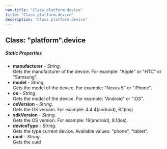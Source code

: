 ```yaml
---
nav-title: "Class platform.device"
title: "Class platform.device"
description: "Class platform.device"
---
```

## Class: "platform".device

##### Static Properties
 - **manufacturer** - _String_.    
  Gets the manufacturer of the device.
For example: "Apple" or "HTC" or "Samsung".
 - **model** - _String_.    
  Gets the model of the device.
For example: "Nexus 5" or "iPhone".
 - **os** - _String_.    
  Gets the model of the device.
For example: "Android" or "iOS".
 - **osVersion** - _String_.    
  Gets the OS version.
For example: 4.4.4(android), 8.1(ios)
 - **sdkVersion** - _String_.    
  Gets the OS version.
For example: 19(android), 8.1(ios).
 - **deviceType** - _String_.    
  Gets the type current device.
Available values: "phone", "tablet".
 - **uuid** - _String_.    
  Gets the uuid